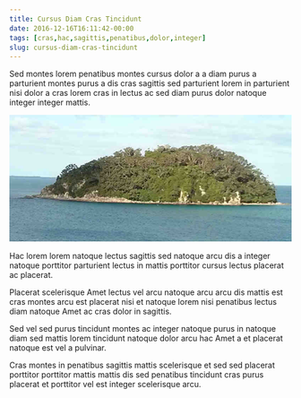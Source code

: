 ```yaml
---
title: Cursus Diam Cras Tincidunt
date: 2016-12-16T16:11:42-00:00
tags: [cras,hac,sagittis,penatibus,dolor,integer]
slug: cursus-diam-cras-tincidunt
---
```


Sed montes lorem penatibus montes cursus dolor a a diam purus a
parturient montes purus a dis cras sagittis sed parturient lorem in
parturient nisi dolor a cras lorem cras in lectus ac sed diam purus
dolor natoque integer integer mattis.

<!--more-->

![image 2](./images/image-02.jpg)

Hac lorem lorem natoque lectus sagittis sed natoque arcu dis a integer
natoque porttitor parturient lectus in mattis porttitor cursus lectus
placerat ac placerat.

Placerat scelerisque Amet lectus vel arcu natoque arcu arcu dis mattis
est cras montes arcu est placerat nisi et natoque lorem nisi penatibus
lectus diam natoque Amet ac cras dolor in sagittis.

Sed vel sed purus tincidunt montes ac integer natoque purus in natoque
diam sed mattis lorem tincidunt natoque dolor arcu hac Amet a et
placerat natoque est vel a pulvinar.

Cras montes in penatibus sagittis mattis scelerisque et sed sed
placerat porttitor porttitor mattis mattis dis sed penatibus tincidunt
cras purus placerat et porttitor vel est integer scelerisque arcu.

